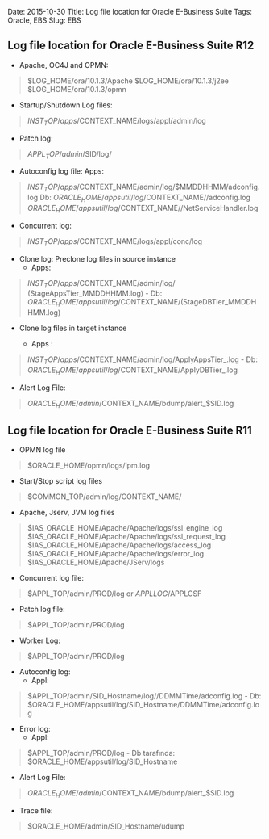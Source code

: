 Date: 2015-10-30
Title: Log file location for Oracle E-Business Suite
Tags: Oracle, EBS
Slug: EBS



## Log file location for Oracle E-Business Suite R12

- Apache, OC4J and OPMN:
>$LOG_HOME/ora/10.1.3/Apache
$LOG_HOME/ora/10.1.3/j2ee
$LOG_HOME/ora/10.1.3/opmn
- Startup/Shutdown Log files:
>$INST_TOP/apps/$CONTEXT_NAME/logs/appl/admin/log
- Patch log:
>$APPL_TOP/admin/$SID/log/
- Autoconfig log file:
Apps:
>$INST_TOP/apps/$CONTEXT_NAME/admin/log/$MMDDHHMM/adconfig.log
Db:
>$ORACLE_HOME/appsutil/log/$CONTEXT_NAME/<MMDDHHMM>/adconfig.log
$ORACLE_HOME/appsutil/log/$CONTEXT_NAME/<MMDDHHMM>/NetServiceHandler.log
- Concurrent log:
>$INST_TOP/apps/$CONTEXT_NAME/logs/appl/conc/log
- Clone log:
Preclone log files in source instance
	- Apps:
>$INST_TOP/apps/$CONTEXT_NAME/admin/log/ (StageAppsTier_MMDDHHMM.log)
	- Db:
>$ORACLE_HOME/appsutil/log/$CONTEXT_NAME/(StageDBTier_MMDDHHMM.log)

- Clone log files in target instance

	- Apps :
>$INST_TOP/apps/$CONTEXT_NAME/admin/log/ApplyAppsTier_<time>.log
	- Db:
>$ORACLE_HOME/appsutil/log/$CONTEXT_NAME/ApplyDBTier_<time>.log
- Alert Log File:
>$ORACLE_HOME/admin/$CONTEXT_NAME/bdump/alert_$SID.log


## Log file location for Oracle E-Business Suite R11


- OPMN log file
>$ORACLE_HOME/opmn/logs/ipm.log
- Start/Stop script log files
>$COMMON_TOP/admin/log/CONTEXT_NAME/
- Apache, Jserv, JVM log files
>$IAS_ORACLE_HOME/Apache/Apache/logs/ssl_engine_log
$IAS_ORACLE_HOME/Apache/Apache/logs/ssl_request_log
$IAS_ORACLE_HOME/Apache/Apache/logs/access_log
$IAS_ORACLE_HOME/Apache/Apache/logs/error_log
$IAS_ORACLE_HOME/Apache/JServ/logs
- Concurrent log file:
>$APPL_TOP/admin/PROD/log or $APPLLOG/$APPLCSF
- Patch log file:
>$APPL_TOP/admin/PROD/log
- Worker Log:
>$APPL_TOP/admin/PROD/log
- Autoconfig log:
	- Appl:
>$APPL_TOP/admin/SID_Hostname/log//DDMMTime/adconfig.log
	- Db:
>$ORACLE_HOME/appsutil/log/SID_Hostname/DDMMTime/adconfig.log
- Error log:
	- Appl:
>$APPL_TOP/admin/PROD/log
	- Db tarafında:
>$ORACLE_HOME/appsutil/log/SID_Hostname
- Alert Log File:
>$ORACLE_HOME/admin/$CONTEXT_NAME/bdump/alert_$SID.log
- Trace file:
>$ORACLE_HOME/admin/SID_Hostname/udump

